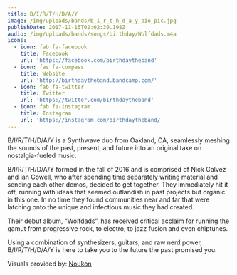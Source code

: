 ```yaml
---
title: B/I/R/T/H/D/A/Y
image: /img/uploads/bands/b_i_r_t_h_d_a_y_bio_pic.jpg
publishDate: 2017-11-15T02:02:30.198Z
audio: /img/uploads/bands/songs/birthday/Wolfdads.m4a
icons:
  - icon: fab fa-facebook
    title: Facebook
    url: 'https://facebook.com/birthdaytheband'
  - icon: fas fa-compass
    title: Website
    url: 'http://birthdaytheband.bandcamp.com/'
  - icon: fab fa-twitter
    title: Twitter
    url: 'https://twitter.com/birthdaytheband'
  - icon: fab fa-instagram
    title: Instagram
    url: 'https://instagram.com/birthdaytheband/'
---
```

B/I/R/T/H/D/A/Y is a Synthwave duo from Oakland, CA, seamlessly meshing the sounds of the past, present, and future into an original take on nostalgia-fueled music.

B/I/R/T/H/D/A/Y formed in the fall of 2016 and is comprised of Nick Galvez and Ian Cowell, who after spending time separately writing material and sending each other demos, decided to get together. They immediately hit it off, running with ideas that seemed outlandish in past projects but organic in this one. In no time they found communities near and far that were latching onto the unique and infectious music they had created.

Their debut album, “Wolfdads”, has received critical acclaim for running the gamut from progressive rock, to electro, to jazz fusion and even chiptunes.

Using a combination of synthesizers, guitars, and raw nerd power, B/I/R/T/H/D/A/Y is here to take you to the future the past promised you.

Visuals provided by: [Noukon](../../visualists/noukon/)